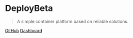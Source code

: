 # DeployBeta

> A simple container platform based on reliable solutions.

[GitHub](https://github.com/jysperm/deploybeta/)
[Dashboard](http://dashboard.deploybeta.io)
